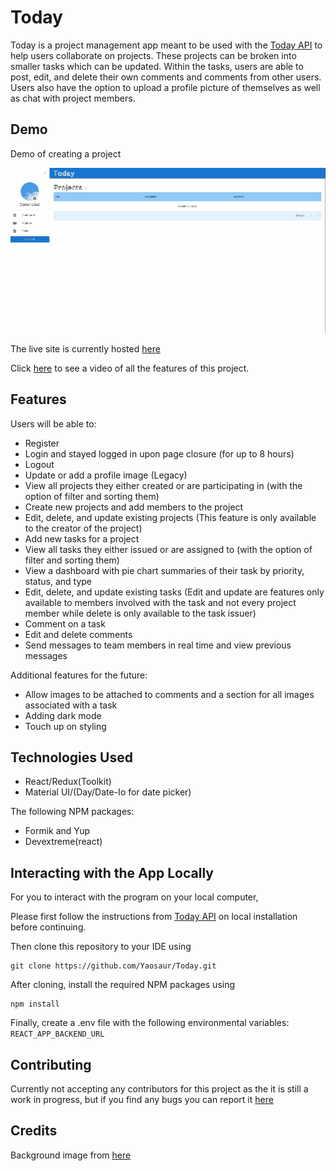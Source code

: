 # Today

Today is a project management app meant to be used with the [Today API](https://github.com/Yaosaur/Today-API) to help users collaborate on projects. These projects can be broken into smaller tasks which can be updated. Within the tasks, users are able to post, edit, and delete their own comments and comments from other users. Users also have the option to upload a profile picture of themselves as well as chat with project members.

## Demo

Demo of creating a project

![Demo of creating a project](/src/images/today-project-demo.gif)

The live site is currently hosted [here](https://today-pm.onrender.com)

Click [here](https://www.youtube.com/watch?v=fFF42Xk4qY0) to see a video of all the features of this project.

## Features

Users will be able to:

- Register
- Login and stayed logged in upon page closure (for up to 8 hours)
- Logout
- Update or add a profile image (Legacy)
- View all projects they either created or are participating in (with the option of filter and sorting them)
- Create new projects and add members to the project
- Edit, delete, and update existing projects (This feature is only available to the creator of the project)
- Add new tasks for a project
- View all tasks they either issued or are assigned to (with the option of filter and sorting them)
- View a dashboard with pie chart summaries of their task by priority, status, and type
- Edit, delete, and update existing tasks (Edit and update are features only available to members involved with the task and not every project member while delete is only available to the task issuer)
- Comment on a task
- Edit and delete comments
- Send messages to team members in real time and view previous messages

Additional features for the future:

- Allow images to be attached to comments and a section for all images associated with a task
- Adding dark mode
- Touch up on styling

## Technologies Used

- React/Redux(Toolkit)
- Material UI/(Day/Date-Io for date picker)

The following NPM packages:

- Formik and Yup
- Devextreme(react)

## Interacting with the App Locally

For you to interact with the program on your local computer,

Please first follow the instructions from [Today API](https://github.com/Yaosaur/Today-API) on local installation before continuing.

Then clone this repository to your IDE using

```
git clone https://github.com/Yaosaur/Today.git
```

After cloning, install the required NPM packages using

```
npm install
```

Finally, create a .env file with the following environmental variables: `REACT_APP_BACKEND_URL`

## Contributing

Currently not accepting any contributors for this project as the it is still a work in progress, but if you find any bugs you can report it [here](https://github.com/Yaosaur/Today/issues)

## Credits

Background image from [here](https://www.freepik.com/free-vector/gorgeous-clouds-background-with-blue-sky-design_8562848.htm#query=cloud%20background&position=3&from_view=keyword)
